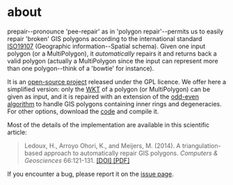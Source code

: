 
<div class="page-header">
    <h1>about</h1>
</div>

prepair--pronounce 'pee-repair' as in 'polygon repair'--permits us to easily repair 'broken' GIS polygons according to the international standard [ISO19107](http://www.iso.org/iso/catalogue_detail.htm?csnumber=26012) (Geographic information--Spatial schema). Given one input polygon (or a MultiPolygon), it *automatically* repairs it and returns back a valid polygon (actually a MultiPolygon since the input can represent more than one polygon--think of a 'bowtie' for instance).

It is an [open-source project](https://github.com/tudelft-gist/prepair) released under the GPL licence. We offer here a simplified version: only the [WKT](http://en.wikipedia.org/wiki/Well-known_text) of a polygon (or MultiPolygon) can be given as input, and it is repaired with an extension of the [odd-even algorithm](https://en.wikipedia.org/wiki/Even-odd_rule) to handle GIS polygons containing inner rings and degeneracies. For other options, download the [code](https://github.com/tudelft-gist/prepair) and compile it. 

Most of the details of the implementation are available in this scientific article:

> Ledoux, H., Arroyo Ohori, K., and Meijers, M. (2014). A triangulation-based approach to automatically repair GIS polygons. *Computers & Geosciences* 66:121-131. [ [DOI] ](http://dx.doi.org/10.1016/j.cageo.2014.01.009) [ [PDF] ](http://homepage.tudelft.nl/23t4p/pdfs/14cgeo_prepair.pdf)

If you encounter a bug, please report it on the [issue page](https://github.com/tudelft-gist/prepair/issues). 